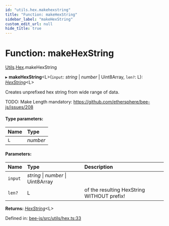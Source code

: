 ```yaml
---
id: "utils.hex.makehexstring"
title: "Function: makeHexString"
sidebar_label: "makeHexString"
custom_edit_url: null
hide_title: true
---
```


# Function: makeHexString

[Utils](../modules/utils.md).[Hex](../modules/utils.hex.md).makeHexString

▸ **makeHexString**<L\>(`input`: *string* \| *number* \| Uint8Array, `len?`: L): [*HexString*](../types/utils.hex.hexstring.md)<L\>

Creates unprefixed hex string from wide range of data.

TODO: Make Length mandatory: https://github.com/ethersphere/bee-js/issues/208

#### Type parameters:

Name | Type |
:------ | :------ |
`L` | *number* |

#### Parameters:

Name | Type | Description |
:------ | :------ | :------ |
`input` | *string* \| *number* \| Uint8Array |  |
`len?` | L | of the resulting HexString WITHOUT prefix!    |

**Returns:** [*HexString*](../types/utils.hex.hexstring.md)<L\>

Defined in: [bee-js/src/utils/hex.ts:33](https://github.com/ethersphere/bee-js/blob/8087a81/src/utils/hex.ts#L33)
